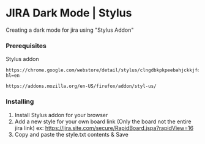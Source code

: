 # JIRA Dark Mode | Stylus
Creating a dark mode for jira using "Stylus Addon"

### Prerequisites

Stylus addon
```
https://chrome.google.com/webstore/detail/stylus/clngdbkpkpeebahjckkjfobafhncgmne?hl=en
```

```
https://addons.mozilla.org/en-US/firefox/addon/styl-us/
```

### Installing

1) Install Stylus addon for your browser
2) Add a new style for your own board link (Only the board not the entire jira link)
ex: https://jira.site.com/secure/RapidBoard.jspa?rapidView=16
3) Copy and paste the style.txt contents & Save
